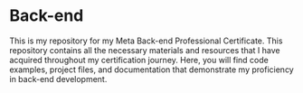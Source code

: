 # Back-end

This is my repository for my Meta Back-end Professional Certificate.
This repository contains all the necessary materials and resources that I have acquired throughout my certification journey. Here, you will find code examples, project files, and documentation that demonstrate my proficiency in back-end development.

